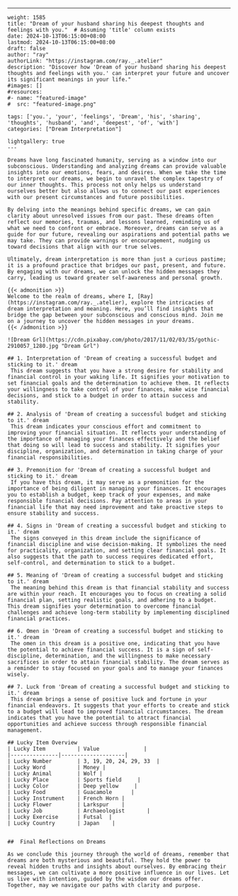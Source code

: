 ---
    weight: 1585
    title: "Dream of your husband sharing his deepest thoughts and feelings with you."  # Assuming 'title' column exists
    date: 2024-10-13T06:15:00+08:00
    lastmod: 2024-10-13T06:15:00+08:00
    draft: false
    author: "ray"
    authorLink: "https://instagram.com/ray._.atelier"
    description: "Discover how 'Dream of your husband sharing his deepest thoughts and feelings with you.' can interpret your future and uncover its significant meanings in your life."
    #images: []
    #resources:
    #- name: "featured-image"
    #  src: "featured-image.png"
    
    tags: ['you.', 'your', 'feelings', 'Dream', 'his', 'sharing', 'thoughts', 'husband', 'and', 'deepest', 'of', 'with']
    categories: ["Dream Interpretation"]
    
    lightgallery: true
    ---
    
    Dreams have long fascinated humanity, serving as a window into our subconscious. Understanding and analyzing dreams can provide valuable insights into our emotions, fears, and desires. When we take the time to interpret our dreams, we begin to unravel the complex tapestry of our inner thoughts. This process not only helps us understand ourselves better but also allows us to connect our past experiences with our present circumstances and future possibilities.
    
    By delving into the meanings behind specific dreams, we can gain clarity about unresolved issues from our past. These dreams often reflect our memories, traumas, and lessons learned, reminding us of what we need to confront or embrace. Moreover, dreams can serve as a guide for our future, revealing our aspirations and potential paths we may take. They can provide warnings or encouragement, nudging us toward decisions that align with our true selves.
    
    Ultimately, dream interpretation is more than just a curious pastime; it is a profound practice that bridges our past, present, and future. By engaging with our dreams, we can unlock the hidden messages they carry, leading us toward greater self-awareness and personal growth.
    
    {{< admonition >}}
    Welcome to the realm of dreams, where I, [Ray](https://instagram.com/ray._.atelier), explore the intricacies of dream interpretation and meaning. Here, you’ll find insights that bridge the gap between your subconscious and conscious mind. Join me on a journey to uncover the hidden messages in your dreams.
    {{< /admonition >}}
    
    ![Dream Grl](https://cdn.pixabay.com/photo/2017/11/02/03/35/gothic-2910057_1280.jpg "Dream Grl")
    
    ## 1. Interpretation of 'Dream of creating a successful budget and sticking to it.' dream
     This dream suggests that you have a strong desire for stability and financial control in your waking life. It signifies your motivation to set financial goals and the determination to achieve them. It reflects your willingness to take control of your finances, make wise financial decisions, and stick to a budget in order to attain success and stability.
    
    ## 2. Analysis of 'Dream of creating a successful budget and sticking to it.' dream
     This dream indicates your conscious effort and commitment to improving your financial situation. It reflects your understanding of the importance of managing your finances effectively and the belief that doing so will lead to success and stability. It signifies your discipline, organization, and determination in taking charge of your financial responsibilities.
    
    ## 3. Premonition for 'Dream of creating a successful budget and sticking to it.' dream
     If you have this dream, it may serve as a premonition for the importance of being diligent in managing your finances. It encourages you to establish a budget, keep track of your expenses, and make responsible financial decisions. Pay attention to areas in your financial life that may need improvement and take proactive steps to ensure stability and success.
    
    ## 4. Signs in 'Dream of creating a successful budget and sticking to it.' dream
     The signs conveyed in this dream include the significance of financial discipline and wise decision-making. It symbolizes the need for practicality, organization, and setting clear financial goals. It also suggests that the path to success requires dedicated effort, self-control, and determination to stick to a budget.
    
    ## 5. Meaning of 'Dream of creating a successful budget and sticking to it.' dream
     The meaning behind this dream is that financial stability and success are within your reach. It encourages you to focus on creating a solid financial plan, setting realistic goals, and adhering to a budget. This dream signifies your determination to overcome financial challenges and achieve long-term stability by implementing disciplined financial practices.
    
    ## 6. Omen in 'Dream of creating a successful budget and sticking to it.' dream
     The omen in this dream is a positive one, indicating that you have the potential to achieve financial success. It is a sign of self-discipline, determination, and the willingness to make necessary sacrifices in order to attain financial stability. The dream serves as a reminder to stay focused on your goals and to manage your finances wisely.
    
    ## 7. Luck from 'Dream of creating a successful budget and sticking to it.' dream
     This dream brings a sense of positive luck and fortune in your financial endeavors. It suggests that your efforts to create and stick to a budget will lead to improved financial circumstances. The dream indicates that you have the potential to attract financial opportunities and achieve success through responsible financial management.
    
    ## Lucky Item Overview
    | Lucky Item          | Value              |
    |---------------|--------------------|
    | Lucky Number        | 3, 19, 20, 24, 29, 33  |
    | Lucky Word          | Money |
    | Lucky Animal        | Wolf |
    | Lucky Place         | Sports field     |
    | Lucky Color         | Deep yellow     |
    | Lucky Food          | Guacamole      |
    | Lucky Instrument    | French Horn |
    | Lucky Flower        | Larkspur    |
    | Lucky Job           | Archaeologist       |
    | Lucky Exercise      | Futsal  |
    | Lucky Country       | Japan    |
    
    
    ##  Final Reflections on Dreams
    
    As we conclude this journey through the world of dreams, remember that dreams are both mysterious and beautiful. They hold the power to reveal hidden truths and insights about ourselves. By embracing their messages, we can cultivate a more positive influence in our lives. Let us live with intention, guided by the wisdom our dreams offer. Together, may we navigate our paths with clarity and purpose.
    